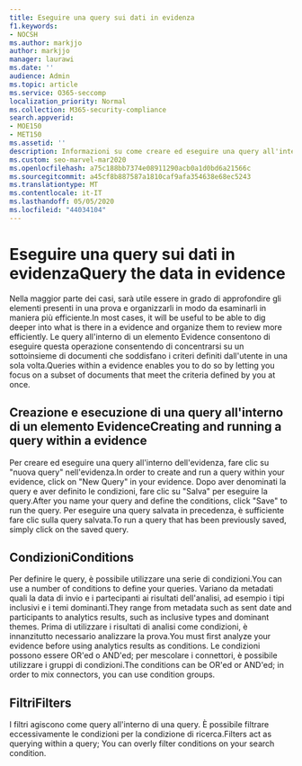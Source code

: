 ```yaml
---
title: Eseguire una query sui dati in evidenza
f1.keywords:
- NOCSH
ms.author: markjjo
author: markjjo
manager: laurawi
ms.date: ''
audience: Admin
ms.topic: article
ms.service: O365-seccomp
localization_priority: Normal
ms.collection: M365-security-compliance
search.appverid:
- MOE150
- MET150
ms.assetid: ''
description: Informazioni su come creare ed eseguire una query all'interno dell'evidenza in un'analisi dei dati, aggiungendo condizioni e filtri per limitare i risultati.
ms.custom: seo-marvel-mar2020
ms.openlocfilehash: a75c188bb7374e08911290acb0a1d0bd6a21566c
ms.sourcegitcommit: a45cf8b887587a1810caf9afa354638e68ec5243
ms.translationtype: MT
ms.contentlocale: it-IT
ms.lasthandoff: 05/05/2020
ms.locfileid: "44034104"
---
```

# <a name="query-the-data-in-evidence"></a><span data-ttu-id="57426-103">Eseguire una query sui dati in evidenza</span><span class="sxs-lookup"><span data-stu-id="57426-103">Query the data in evidence</span></span>

<span data-ttu-id="57426-104">Nella maggior parte dei casi, sarà utile essere in grado di approfondire gli elementi presenti in una prova e organizzarli in modo da esaminarli in maniera più efficiente.</span><span class="sxs-lookup"><span data-stu-id="57426-104">In most cases, it will be useful to be able to dig deeper into what is there in a evidence and organize them to review more efficiently.</span></span> <span data-ttu-id="57426-105">Le query all'interno di un elemento Evidence consentono di eseguire questa operazione consentendo di concentrarsi su un sottoinsieme di documenti che soddisfano i criteri definiti dall'utente in una sola volta.</span><span class="sxs-lookup"><span data-stu-id="57426-105">Queries within a evidence enables you to do so by letting you focus on a subset of documents that meet the criteria defined by you at once.</span></span>

## <a name="creating-and-running-a-query-within-a-evidence"></a><span data-ttu-id="57426-106">Creazione e esecuzione di una query all'interno di un elemento Evidence</span><span class="sxs-lookup"><span data-stu-id="57426-106">Creating and running a query within a evidence</span></span>

<span data-ttu-id="57426-107">Per creare ed eseguire una query all'interno dell'evidenza, fare clic su "nuova query" nell'evidenza.</span><span class="sxs-lookup"><span data-stu-id="57426-107">In order to create and run a query within your evidence, click on "New Query" in your evidence.</span></span> <span data-ttu-id="57426-108">Dopo aver denominati la query e aver definito le condizioni, fare clic su "Salva" per eseguire la query.</span><span class="sxs-lookup"><span data-stu-id="57426-108">After you name your query and define the conditions, click "Save" to run the query.</span></span> <span data-ttu-id="57426-109">Per eseguire una query salvata in precedenza, è sufficiente fare clic sulla query salvata.</span><span class="sxs-lookup"><span data-stu-id="57426-109">To run a query that has been previously saved, simply click on the saved query.</span></span>

## <a name="conditions"></a><span data-ttu-id="57426-110">Condizioni</span><span class="sxs-lookup"><span data-stu-id="57426-110">Conditions</span></span>

<span data-ttu-id="57426-111">Per definire le query, è possibile utilizzare una serie di condizioni.</span><span class="sxs-lookup"><span data-stu-id="57426-111">You can use a number of conditions to define your queries.</span></span> <span data-ttu-id="57426-112">Variano da metadati quali la data di invio e i partecipanti ai risultati dell'analisi, ad esempio i tipi inclusivi e i temi dominanti.</span><span class="sxs-lookup"><span data-stu-id="57426-112">They range from metadata such as sent date and participants to analytics results, such as inclusive types and dominant themes.</span></span> <span data-ttu-id="57426-113">Prima di utilizzare i risultati di analisi come condizioni, è innanzitutto necessario analizzare la prova.</span><span class="sxs-lookup"><span data-stu-id="57426-113">You must first analyze your evidence before using analytics results as conditions.</span></span> <span data-ttu-id="57426-114">Le condizioni possono essere OR'ed o AND'ed; per mescolare i connettori, è possibile utilizzare i gruppi di condizioni.</span><span class="sxs-lookup"><span data-stu-id="57426-114">The conditions can be OR'ed or AND'ed; in order to mix connectors, you can use condition groups.</span></span>

## <a name="filters"></a><span data-ttu-id="57426-115">Filtri</span><span class="sxs-lookup"><span data-stu-id="57426-115">Filters</span></span>
<span data-ttu-id="57426-116">I filtri agiscono come query all'interno di una query. È possibile filtrare eccessivamente le condizioni per la condizione di ricerca.</span><span class="sxs-lookup"><span data-stu-id="57426-116">Filters act as querying within a query; You can overly filter conditions on your search condition.</span></span>


